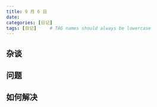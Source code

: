 ```yaml
---
title: 9 月 6 日
date: 
categories: [日记]
tags: [日记]     # TAG names should always be lowercase
---
```


## 杂谈

## 问题

## 如何解决
